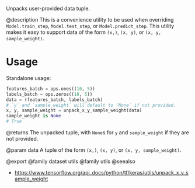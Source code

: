 Unpacks user-provided data tuple.

@description
This is a convenience utility to be used when overriding
`Model.train_step`, `Model.test_step`, or `Model.predict_step`.
This utility makes it easy to support data of the form `(x,)`,
`(x, y)`, or `(x, y, sample_weight)`.

# Usage
Standalone usage:

```python
features_batch = ops.ones((10, 5))
labels_batch = ops.zeros((10, 5))
data = (features_batch, labels_batch)
# `y` and `sample_weight` will default to `None` if not provided.
x, y, sample_weight = unpack_x_y_sample_weight(data)
sample_weight is None
# True
```

@returns
The unpacked tuple, with `None`s for `y` and `sample_weight` if they are
not provided.

@param data
A tuple of the form `(x,)`, `(x, y)`, or `(x, y, sample_weight)`.

@export
@family dataset utils
@family utils
@seealso
+ <https://www.tensorflow.org/api_docs/python/tf/keras/utils/unpack_x_y_sample_weight>
